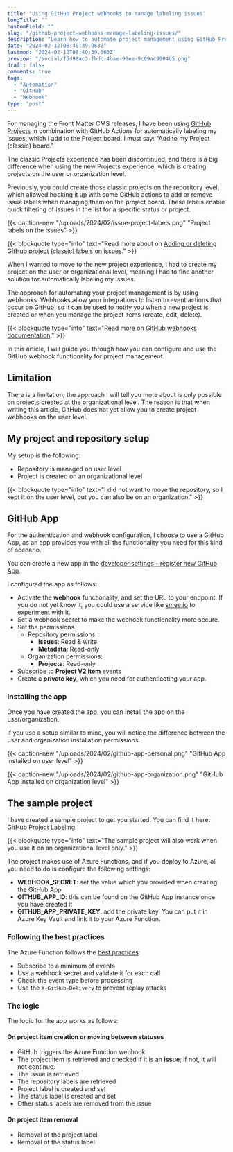 ```yaml
---
title: "Using GitHub Project webhooks to manage labeling issues"
longTitle: ""
customField: ""
slug: "/github-project-webhooks-manage-labeling-issues/"
description: "Learn how to automate project management using GitHub Project webhooks for labeling issues."
date: "2024-02-12T08:40:39.063Z"
lastmod: "2024-02-12T08:40:39.063Z"
preview: "/social/f5d98ac3-fbdb-4bae-90ee-9c09ac9904b5.png"
draft: false
comments: true
tags:
  - "Automation"
  - "GitHub"
  - "Webhook"
type: "post"
---
```


For managing the Front Matter CMS releases, I have been using [GitHub Projects](https://docs.github.com/en/issues/planning-and-tracking-with-projects/learning-about-projects/about-projects) in combination with GitHub Actions for automatically labeling my issues, which I add to the Project board. I must say: "Add to my Project (classic) board."

The classic Projects experience has been discontinued, and there is a big difference when using the new Projects experience, which is creating projects on the user or organization level.

Previously, you could create those classic projects on the repository level, which allowed hooking it up with some GitHub actions to add or remove issue labels when managing them on the project board. These labels enable quick filtering of issues in the list for a specific status or project.

{{< caption-new "/uploads/2024/02/issue-project-labels.png" "Project labels on the issues" >}}

{{< blockquote type="info" text="Read more about on [Adding or deleting GitHub project (classic) labels on issues](https://www.eliostruyf.com/adding-or-deleting-github-project-labels-on-issues/)." >}}

When I wanted to move to the new project experience, I had to create my project on the user or organizational level, meaning I had to find another solution for automatically labeling my issues.

The approach for automating your project management is by using webhooks. Webhooks allow your integrations to listen to event actions that occur on GitHub, so it can be used to notify you when a new project is created or when you manage the project items (create, edit, delete).

{{< blockquote type="info" text="Read more on [GitHub webhooks documentation](https://docs.github.com/en/webhooks)." >}}

In this article, I will guide you through how you can configure and use the GitHub webhook functionality for project management.

## Limitation

There is a limitation; the approach I will tell you more about is only possible on projects created at the organizational level. The reason is that when writing this article, GitHub does not yet allow you to create project webhooks on the user level.

## My project and repository setup

My setup is the following:

- Repository is managed on user level
- Project is created on an organizational level

{{< blockquote type="info" text="I did not want to move the repository, so I kept it on the user level, but you can also be on an organization." >}}

## GitHub App

For the authentication and webhook configuration, I choose to use a GitHub App, as an app provides you with all the functionality you need for this kind of scenario.

You can create a new app in the [developer settings - register new GitHub App](https://github.com/settings/apps/new).

I configured the app as follows:

- Activate the **webhook** functionality, and set the URL to your endpoint. If you do not yet know it, you could use a service like [smee.io](https://smee.io) to experiment with it.
- Set a webhook secret to make the webhook functionality more secure.
- Set the permissions
  - Repository permissions:
    - **Issues**: Read & write
    - **Metadata**: Read-only
  - Organization permissions:
    - **Projects**: Read-only
- Subscribe to **Project V2 item** events
- Create a **private key**, which you need for authenticating your app.

### Installing the app

Once you have created the app, you can install the app on the user/organization.

If you use a setup similar to mine, you will notice the difference between the user and organization installation permissions. 

{{< caption-new "/uploads/2024/02/github-app-personal.png" "GitHub App installed on user level" >}}

{{< caption-new "/uploads/2024/02/github-app-organization.png" "GitHub App installed on organization level" >}}

## The sample project

I have created a sample project to get you started. You can find it here: [GitHub Project Labeling](https://github.com/estruyf/github-project-labeling).

{{< blockquote type="info" text="The sample project will also work when you use it on an organizational level only." >}}

The project makes use of Azure Functions, and if you deploy to Azure, all you need to do is configure the following settings:

- **WEBHOOK_SECRET**: set the value which you provided when creating the GitHub App
- **GITHUB_APP_ID**: this can be found on the GitHub App instance once you have created it
- **GITHUB_APP_PRIVATE_KEY**: add the private key. You can put it in Azure Key Vault and link it to your Azure Function.

### Following the best practices

The Azure Function follows the [best practices](https://docs.github.com/en/webhooks/using-webhooks/best-practices-for-using-webhooks):

- Subscribe to a minimum of events
- Use a webhook secret and validate it for each call
- Check the event type before processing
- Use the `X-GitHub-Delivery` to prevent replay attacks

### The logic

The logic for the app works as follows:

#### On project item creation or moving between statuses

- GitHub triggers the Azure Function webhook
- The project item is retrieved and checked if it is an **issue**; if not, it will not continue.
- The issue is retrieved
- The repository labels are retrieved
- Project label is created and set
- The status label is created and set
- Other status labels are removed from the issue

#### On project item removal

- Removal of the project label
- Removal of the status label
